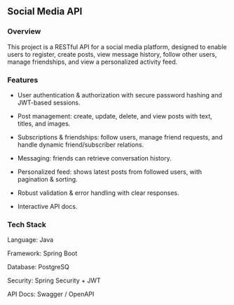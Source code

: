 
## Social Media API

### Overview
This project is a RESTful API for a social media platform, designed to enable users to register, create posts, view message history, follow other users, manage friendships, and view a personalized activity feed.

### Features
- User authentication & authorization with secure password hashing and JWT-based sessions.

- Post management: create, update, delete, and view posts with text, titles, and images.

- Subscriptions & friendships: follow users, manage friend requests, and handle dynamic friend/subscriber relations.

- Messaging: friends can retrieve conversation history.

- Personalized feed: shows latest posts from followed users, with pagination & sorting.

- Robust validation & error handling with clear responses.

- Interactive API docs.

### Tech Stack
Language: Java

Framework: Spring Boot

Database: PostgreSQ

Security: Spring Security + JWT

API Docs: Swagger / OpenAPI
